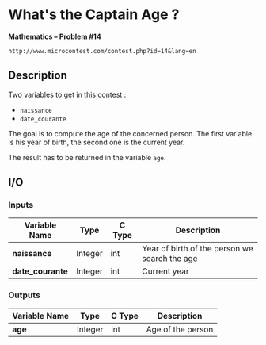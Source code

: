 # What's the Captain Age ?

**Mathematics – Problem #14**

`http://www.microcontest.com/contest.php?id=14&lang=en`


## Description

Two variables to get in this contest :

- `naissance`
- `date_courante`

The goal is to compute the age of the concerned person. The first variable is
his year of birth, the second one is the current year.

The result has to be returned in the variable `age`.


## I/O

### Inputs

| Variable Name     | Type    | C Type | Description                                   |
| ----------------- | ------- | ------ | --------------------------------------------- |
| **naissance**     | Integer | int    | Year of birth of the person we search the age |
| **date_courante** | Integer | int    | Current year                                  |

### Outputs

| Variable Name | Type    | C Type | Description       |
| ------------- | ------- | ------ | ----------------- |
| **age**       | Integer | int    | Age of the person |

